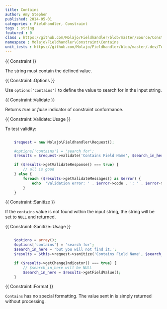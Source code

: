 ```yaml
---
title: Contains
author: Amy Stephen
published: 2014-05-01
categories : Fieldhandler, Constraint
tags : string
featured : 0
class : https://github.com/Molajo/Fieldhandler/blob/master/Source/Constraint/Contains.php
namespace : Molajo\Fieldhandler\Constraint\Contains
unit_tests : https://github.com/Molajo/Fieldhandler/blob/master/.dev/Tests/ContainsTest.php
---
```


{{ Constraint }}

The string must contain the defined value.

{{ Constraint::Options }}

Use `options['contains']` to define the value to search for in the input string.

{{ Constraint::Validate }}

Returns *true* or *false* indicator of constraint conformance.

{{ Constraint::Validate::Usage }}

To test validity:

```php

    $request = new Molajo\Fieldhandler\Request();

    #options['contains'] = 'search for';
    $results = $request->validate('Contains Field Name', $search_in_here, 'Contains');

    if ($results->getValidateResponse() === true) {
        // all is good
    } else {
        foreach ($results->getValidateMessages() as $error) {
            echo  'Validation error: ' . $error->code . ': ' . $error->message . '\n';
        }
    }

```

{{ Constraint::Sanitize }}

If the `contains` value is not found within the input string, the string will be set to `NULL` and returned.

{{ Constraint::Sanitize::Usage }}

```php

    $options = array();
    $options['contains'] = 'search for';
    $search_in_here = 'but you will not find it.';
    $results = $this->request->sanitize('Contains Field Name', $search_in_here, 'Contains', $options);

    if ($results->getChangeIndicator() === true) {
        // $search_in_here will be NULL
        $search_in_here = $results->getFieldValue();
    }

```

{{ Constraint::Format }}

`Contains` has no special formatting. The value sent in is simply returned without processing.
